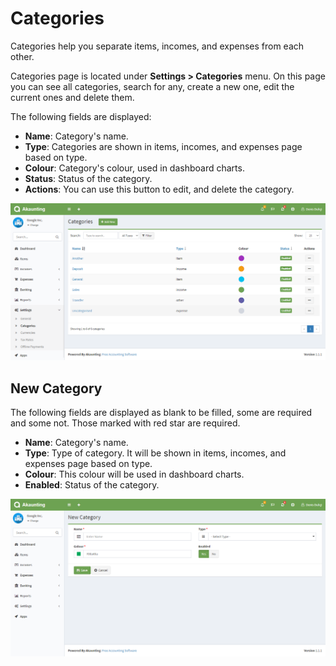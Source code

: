 Categories
==========

Categories help you separate items, incomes, and expenses from each other.

Categories page is located under **Settings > Categories** menu. On this page you can see all categories, search for any, create a new one, edit the current ones and delete them.

The following fields are displayed:

- **Name**: Category's name.
- **Type**: Categories are shown in items, incomes, and expenses page based on type.
- **Colour**: Category's colour, used in dashboard charts.
- **Status**: Status of the category.
- **Actions**: You can use this button to edit, and delete the category.

![categories list](_images/categories_list.png)

## New Category

The following fields are displayed as blank to be filled, some are required and some not. Those marked with red star are required.

- **Name**: Category's name.
- **Type**: Type of category. It will be shown in items, incomes, and expenses page based on type.
- **Colour**: This colour will be used in dashboard charts.
- **Enabled**: Status of the category.

![categories form](_images/categories_form.png)

